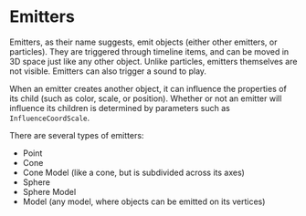 # Emitters

Emitters, as their name suggests, emit objects \(either other emitters, or particles\). They are triggered through timeline items, and can be moved in 3D space just like any other object. Unlike particles, emitters themselves are not visible. Emitters can also trigger a sound to play.

When an emitter creates another object, it can influence the properties of its child \(such as color, scale, or position\). Whether or not an emitter will influence its children is determined by parameters such as `InfluenceCoordScale`.

There are several types of emitters:

* Point
* Cone
* Cone Model \(like a cone, but is subdivided across its axes\)
* Sphere
* Sphere Model
* Model \(any model, where objects can be emitted on its vertices\)
